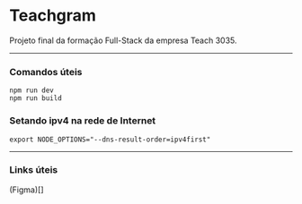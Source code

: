 # Teachgram

Projeto final da formação Full-Stack da empresa Teach 3035.

--- 

### Comandos úteis

```
npm run dev
npm run build
```

### Setando ipv4 na rede de Internet
```
export NODE_OPTIONS="--dns-result-order=ipv4first"
```

---

### Links úteis

(Figma)[]
